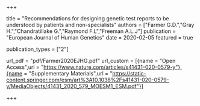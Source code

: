 

+++

title = "Recommendations for designing genetic test reports to be understood by patients and non-specialists"
authors = ["Farmer G.D.","Gray H.","Chandratillake G.","Raymond F.L","Freeman A.L.J"]
publication = "European Journal of Human Genetics"
date = 2020-02-05
featured = true

publication_types = ["2"]

url_pdf = "pdf/Farmer2020EJHG.pdf"
url_custom = [{name = "Open Access",url = "https://www.nature.com/articles/s41431-020-0579-y"},{name = "Supplementary Materials",url = "https://static-content.springer.com/esm/art%3A10.1038%2Fs41431-020-0579-y/MediaObjects/41431_2020_579_MOESM1_ESM.pdf"}]

+++
